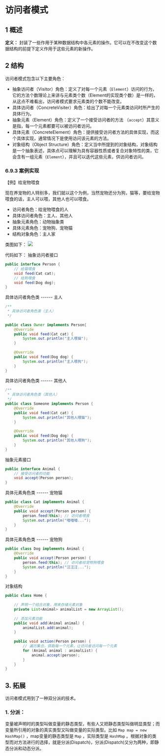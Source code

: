# 访问者模式
## 1 概述
**定义：**
 封装了一些作用于某种数据结构中各元素的操作。它可以在不改变这个数据结构的前提下定义作用于这些元素的新操作。

## 2 结构
访问者模式包含以下主要角色：
- 抽象访问者（Visitor）角色：定义了对每一个元素（`Element`）访问的行为，它的方法个数理论上来讲与元素类个数（Element的实现类个数）是一样的，从这点不难看出，访问者模式要求元素类的个数不能改变。
- 具体访问者（ConcreteVisiter）角色：给出了对每一个元素类访问时所产生的具体行为。
- 抽象元素（Element）角色：定义了一个接受访问者的方法	（`accept`）其意义是指，每一个元素都要可以被访问者访问。
- 具体元素（ConcreteElement）角色：提供接受访问者方法的具体实现，而这个具体实现，通常情况下是使用访问该元素的方法。
- 对象结构（Object Structure）角色：定义当中所提到的对象结构，对象结构是一个抽象表述，具体点可以理解为具有容器性质或者复合对象特性的类，它会含有一组元素（`Element`），并且可以迭代这些元素，供访问者访问。

### 6.9.3 案例实现

【例】给宠物喂食

现在养宠物的人特别多，我们就以这个为例，当然宠物还分为狗，猫等，要给宠物喂食的话，主人可以喂，其他人也可以喂食。

-   访问者角色：给宠物喂食的人
-   具体访问者角色：主人、其他人
-   抽象元素角色：动物抽象类
-   具体元素角色：宠物狗、宠物猫
-   结构对象角色：主人家
  

类图如下：
![](https://s2.loli.net/2022/05/23/5fJtsUTp2Mb7uOF.png)

代码如下：
抽象访问者接口
```java
public interface Person {  
    // 给猫喂食  
    void feed(Cat cat);  
    // 给狗喂食  
    void feed(Dog dog);  
}
```

具体访问者角色类 ------ 主人
```java
/**  
 * 具体访问者角色类（主人）  
 */  
  
public class Owner implements Person{  
    @Override  
    public void feed(Cat cat) {  
        System.out.println("主人喂猫");  
    }  
  
    @Override  
    public void feed(Dog dog) {  
        System.out.println("主人喂狗");  
    }  
}
```

具体访问者角色类 ------ 其他人
```java
/**  
 * 具体访问者角色类（其他人）  
 */  
public class Someone implements Person {  
    @Override  
    public void feed(Cat cat) {  
        System.out.println("其他人喂猫");  
    }  
  
    @Override  
    public void feed(Dog dog) {  
        System.out.println("其他人喂狗");  
    }  
}
```

抽象元素接口
```java
public interface Animal {  
    // 接受访问者的功能  
    void accept(Person person);  
}
```

具体元素角色类 ------ 宠物猫
```java
public class Cat implements Animal {  
    @Override  
    public void accept(Person person) {  
        person.feed(this); // 访问者喂食  
        System.out.println("喵喵喵...");  
    }  
}
```

具体元素角色类 ------ 宠物狗
```java
public class Dog implements Animal {  
    @Override  
    public void accept(Person person) {  
        person.feed(this); // 访问者给宠物狗喂食  
        System.out.println("汪汪汪...");  
    }  
}
```

对象结构
```java
public class Home {  
  
    // 声明一个结合对象，用来存储元素对象  
    private List<Animal> animalList = new ArrayList();  
  
    // 添加元素功能  
    public void add(Animal animal) {  
        animalList.add(animal);  
    }  
  
    public void action(Person person) {  
        // 遍历集合，获取每一个元素，让访问者访问每一个元素  
        for (Animal animal : animalList) {  
            animal.accept(person);  
        }  
    }
}
```

## 3. 拓展
访问者模式用到了一种双分派的技术。
### 1. 分派：
变量被声明时的类型叫做变量的静态类型，有些人又把静态类型叫做明显类型；而变量所引用的对象的真实类型又叫做变量的实际类型。比如 `Map map = new HashMap()` ，map变量的静态类型是 `Map` ，实际类型是 `HashMap` 。根据对象的类型而对方法进行的选择，就是分派(Dispatch)，分派(Dispatch)又分为两种，即静态分派和动态分派。

